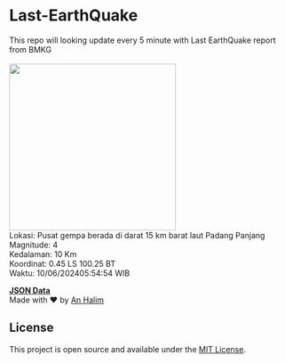 # Last-EarthQuake
This repo will looking update every 5 minute with Last EarthQuake report from BMKG
<br>
<br>
<img src="https://static.bmkg.go.id/20240610055454.mmi.jpg" width="300"/>
<br>
Lokasi: Pusat gempa berada di darat 15 km barat laut Padang Panjang <br>
Magnitude: 4 <br>
Kedalaman: 10 Km <br>
Koordinat: 0.45 LS 100.25 BT <br>
Waktu: 10/06/202405:54:54 WIB <br>

<a href="./data/data.json">**JSON Data**</a>
<br>
Made with ❤️ by <a href="https://github.com/an-halim">An Halim</a>
## License

This project is open source and available under the [MIT License](LICENSE).
